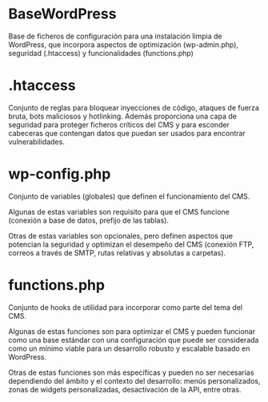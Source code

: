 # BaseWordPress
Base de ficheros de configuración para una instalación limpia de WordPress, que incorpora aspectos de optimización (wp-admin.php), seguridad (.htaccess) y funcionalidades (functions.php)

# .htaccess
Conjunto de reglas para bloquear inyecciones de código, ataques de fuerza bruta, bots maliciosos y hotlinking. Además proporciona una capa de seguridad para proteger ficheros críticos del CMS y para esconder cabeceras que contengan datos que puedan ser usados para encontrar vulnerabilidades.

# wp-config.php
Conjunto de variables (globales) que definen el funcionamiento del CMS.

Algunas de estas variables son requisito para que el CMS funcione (conexión a base de datos, prefijo de las tablas).

Otras de estas variables son opcionales, pero definen aspectos que potencian la seguridad y optimizan el desempeño del CMS (conexión FTP, correos a través de SMTP, rutas relativas y absolutas a carpetas).

# functions.php
Conjunto de hooks de utilidad para incorporar como parte del tema del CMS.

Algunas de estas funciones son para optimizar el CMS y pueden funcionar como una base estándar con una configuración que puede ser considerada como un mínimo viable para un desarrollo robusto y escalable basado en WordPress.

Otras de estas funciones son más específicas y pueden no ser necesarias dependiendo del ámbito y el contexto del desarrollo: menús personalizados, zonas de widgets personalizadas, desactivación de la API, entre otras.